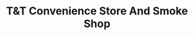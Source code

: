 ---
title: "T&T Convenience Store And Smoke Shop"
url: /wichita/tandt-convenience-store-and-smoke-shop-south-seneca-street/
shop: tobacco
---